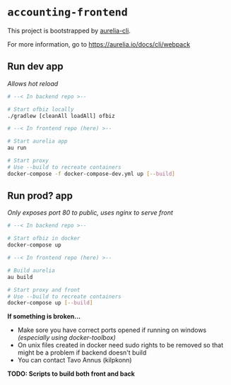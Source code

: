 # `accounting-frontend`

This project is bootstrapped by [aurelia-cli](https://github.com/aurelia/cli).

For more information, go to https://aurelia.io/docs/cli/webpack

## Run dev app
_Allows hot reload_
```bash
# --< In backend repo >--

# Start ofbiz locally
./gradlew [cleanAll loadAll] ofbiz

# --< In frontend repo (here) >--

# Start aurelia app
au run

# Start proxy
# Use --build to recreate containers
docker-compose -f docker-compose-dev.yml up [--build]
```

## Run prod? app
_Only exposes port 80 to public, uses nginx to serve front_
```bash
# --< In backend repo >--

# Start ofbiz in docker
docker-compose up

# --< In frontend repo (here) >--

# Build aurelia
au build

# Start proxy and front
# Use --build to recreate containers
docker-compose up [--build]
```
**If something is broken...**
- Make sore you have correct ports opened if running on windows _(especially using docker-toolbox)_
- On unix files created in docker need sudo rights to be removed so that might be a problem if backend doesn't build
- You can contact Tavo Annus (kilpkonn)

**TODO: Scripts to build both front and back**